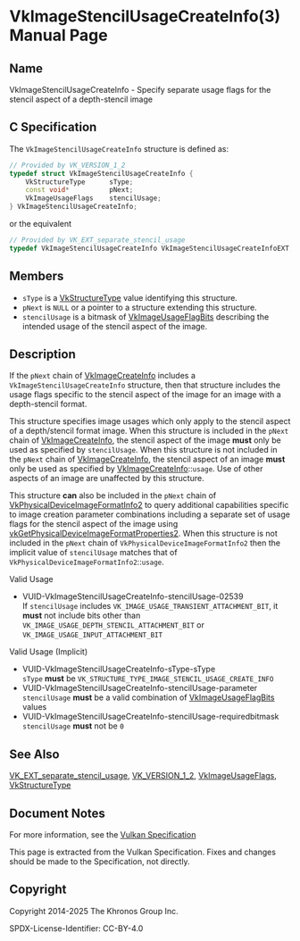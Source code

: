 # VkImageStencilUsageCreateInfo(3) Manual Page

## Name

VkImageStencilUsageCreateInfo - Specify separate usage flags for the stencil aspect of a depth-stencil image



## [](#_c_specification)C Specification

The `VkImageStencilUsageCreateInfo` structure is defined as:

```c++
// Provided by VK_VERSION_1_2
typedef struct VkImageStencilUsageCreateInfo {
    VkStructureType      sType;
    const void*          pNext;
    VkImageUsageFlags    stencilUsage;
} VkImageStencilUsageCreateInfo;
```

or the equivalent

```c++
// Provided by VK_EXT_separate_stencil_usage
typedef VkImageStencilUsageCreateInfo VkImageStencilUsageCreateInfoEXT;
```

## [](#_members)Members

- `sType` is a [VkStructureType](https://registry.khronos.org/vulkan/specs/latest/man/html/VkStructureType.html) value identifying this structure.
- `pNext` is `NULL` or a pointer to a structure extending this structure.
- `stencilUsage` is a bitmask of [VkImageUsageFlagBits](https://registry.khronos.org/vulkan/specs/latest/man/html/VkImageUsageFlagBits.html) describing the intended usage of the stencil aspect of the image.

## [](#_description)Description

If the `pNext` chain of [VkImageCreateInfo](https://registry.khronos.org/vulkan/specs/latest/man/html/VkImageCreateInfo.html) includes a `VkImageStencilUsageCreateInfo` structure, then that structure includes the usage flags specific to the stencil aspect of the image for an image with a depth-stencil format.

This structure specifies image usages which only apply to the stencil aspect of a depth/stencil format image. When this structure is included in the `pNext` chain of [VkImageCreateInfo](https://registry.khronos.org/vulkan/specs/latest/man/html/VkImageCreateInfo.html), the stencil aspect of the image **must** only be used as specified by `stencilUsage`. When this structure is not included in the `pNext` chain of [VkImageCreateInfo](https://registry.khronos.org/vulkan/specs/latest/man/html/VkImageCreateInfo.html), the stencil aspect of an image **must** only be used as specified by [VkImageCreateInfo](https://registry.khronos.org/vulkan/specs/latest/man/html/VkImageCreateInfo.html)::`usage`. Use of other aspects of an image are unaffected by this structure.

This structure **can** also be included in the `pNext` chain of [VkPhysicalDeviceImageFormatInfo2](https://registry.khronos.org/vulkan/specs/latest/man/html/VkPhysicalDeviceImageFormatInfo2.html) to query additional capabilities specific to image creation parameter combinations including a separate set of usage flags for the stencil aspect of the image using [vkGetPhysicalDeviceImageFormatProperties2](https://registry.khronos.org/vulkan/specs/latest/man/html/vkGetPhysicalDeviceImageFormatProperties2.html). When this structure is not included in the `pNext` chain of `VkPhysicalDeviceImageFormatInfo2` then the implicit value of `stencilUsage` matches that of `VkPhysicalDeviceImageFormatInfo2`::`usage`.

Valid Usage

- [](#VUID-VkImageStencilUsageCreateInfo-stencilUsage-02539)VUID-VkImageStencilUsageCreateInfo-stencilUsage-02539  
  If `stencilUsage` includes `VK_IMAGE_USAGE_TRANSIENT_ATTACHMENT_BIT`, it **must** not include bits other than `VK_IMAGE_USAGE_DEPTH_STENCIL_ATTACHMENT_BIT` or `VK_IMAGE_USAGE_INPUT_ATTACHMENT_BIT`

Valid Usage (Implicit)

- [](#VUID-VkImageStencilUsageCreateInfo-sType-sType)VUID-VkImageStencilUsageCreateInfo-sType-sType  
  `sType` **must** be `VK_STRUCTURE_TYPE_IMAGE_STENCIL_USAGE_CREATE_INFO`
- [](#VUID-VkImageStencilUsageCreateInfo-stencilUsage-parameter)VUID-VkImageStencilUsageCreateInfo-stencilUsage-parameter  
  `stencilUsage` **must** be a valid combination of [VkImageUsageFlagBits](https://registry.khronos.org/vulkan/specs/latest/man/html/VkImageUsageFlagBits.html) values
- [](#VUID-VkImageStencilUsageCreateInfo-stencilUsage-requiredbitmask)VUID-VkImageStencilUsageCreateInfo-stencilUsage-requiredbitmask  
  `stencilUsage` **must** not be `0`

## [](#_see_also)See Also

[VK\_EXT\_separate\_stencil\_usage](https://registry.khronos.org/vulkan/specs/latest/man/html/VK_EXT_separate_stencil_usage.html), [VK\_VERSION\_1\_2](https://registry.khronos.org/vulkan/specs/latest/man/html/VK_VERSION_1_2.html), [VkImageUsageFlags](https://registry.khronos.org/vulkan/specs/latest/man/html/VkImageUsageFlags.html), [VkStructureType](https://registry.khronos.org/vulkan/specs/latest/man/html/VkStructureType.html)

## [](#_document_notes)Document Notes

For more information, see the [Vulkan Specification](https://registry.khronos.org/vulkan/specs/latest/html/vkspec.html#VkImageStencilUsageCreateInfo)

This page is extracted from the Vulkan Specification. Fixes and changes should be made to the Specification, not directly.

## [](#_copyright)Copyright

Copyright 2014-2025 The Khronos Group Inc.

SPDX-License-Identifier: CC-BY-4.0